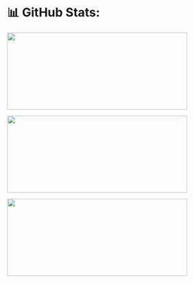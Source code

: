 <div align ="left">

  # 📊 GitHub Stats:

  <img height="180px" width="420px" src="https://github-readme-stats.vercel.app/api?username=Leonardo-Luz&theme=dark&hide_border=false&include_all_commits=false&count_private=false"></img>

  <img height="180px" width="420px" src="https://github-readme-streak-stats.herokuapp.com/?user=Leonardo-Luz&theme=dark&hide_border=false"></img>

  <img height="180px" width="420px" src="https://github-readme-stats.vercel.app/api/top-langs/?username=Leonardo-Luz&theme=dark&hide_border=false&include_all_commits=false&count_private=false&layout=compact"></img>

</div>
